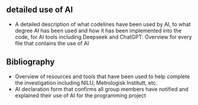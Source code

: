 

## detailed use of AI

- A detailed description of what codelines have been used by AI, to what degree AI has been used and how it has been implemented into the code, for AI tools including Deepseek and ChatGPT. Overview for every file that contains the use of AI 

## Bibliography 

- Overview of resources and tools that have been used to help complete the investigation including NILU, Metrologisk Institutt, etc. 
- AI declaration form that confirms all group members have notified and explained their use of AI for the programming project


